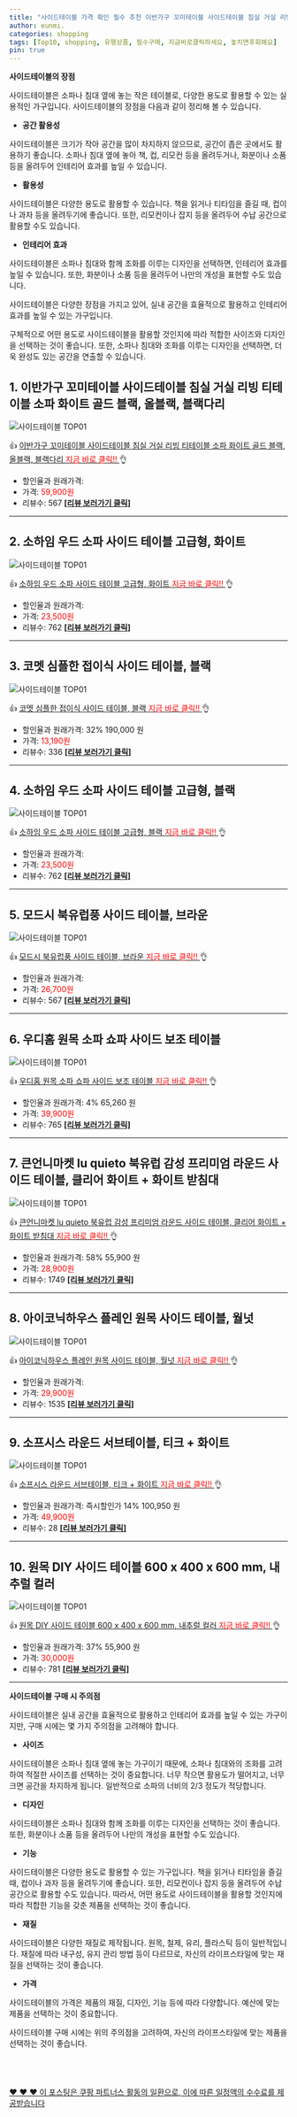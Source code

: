 ```yaml
---
title: "사이드테이블 가격 확인 필수 추천 이반가구 꼬미테이블 사이드테이블 침실 거실 리빙 티테이블 소파 화이트 골드 블랙, 올블랙, 블랙다리 비교 장점 구매가이드"
author: eunmi.
categories: shopping
tags: [Top10, shopping, 유행상품, 필수구매, 지금바로클릭하세요, 놓치면후회해요]
pin: true
---
```

**사이드테이블의 장점**

사이드테이블은 소파나 침대 옆에 놓는 작은 테이블로, 다양한 용도로 활용할 수 있는 실용적인 가구입니다. 사이드테이블의 장점을 다음과 같이 정리해 볼 수 있습니다.

* **공간 활용성**

사이드테이블은 크기가 작아 공간을 많이 차지하지 않으므로, 공간이 좁은 곳에서도 활용하기 좋습니다. 소파나 침대 옆에 놓아 책, 컵, 리모컨 등을 올려두거나, 화분이나 소품 등을 올려두어 인테리어 효과를 높일 수 있습니다.

* **활용성**

사이드테이블은 다양한 용도로 활용할 수 있습니다. 책을 읽거나 티타임을 즐길 때, 컵이나 과자 등을 올려두기에 좋습니다. 또한, 리모컨이나 잡지 등을 올려두어 수납 공간으로 활용할 수도 있습니다.

* **인테리어 효과**

사이드테이블은 소파나 침대와 함께 조화를 이루는 디자인을 선택하면, 인테리어 효과를 높일 수 있습니다. 또한, 화분이나 소품 등을 올려두어 나만의 개성을 표현할 수도 있습니다.

사이드테이블은 다양한 장점을 가지고 있어, 실내 공간을 효율적으로 활용하고 인테리어 효과를 높일 수 있는 가구입니다.

구체적으로 어떤 용도로 사이드테이블을 활용할 것인지에 따라 적합한 사이즈와 디자인을 선택하는 것이 좋습니다. 또한, 소파나 침대와 조화를 이루는 디자인을 선택하면, 더욱 완성도 있는 공간을 연출할 수 있습니다.

   

## 1. 이반가구 꼬미테이블 사이드테이블 침실 거실 리빙 티테이블 소파 화이트 골드 블랙, 올블랙, 블랙다리

![사이드테이블 TOP01](https://thumbnail10.coupangcdn.com/thumbnails/remote/230x230ex/image/vendor_inventory/b3eb/d901a5fed301bb6d3b6989f26e3313bca86763177026b3431d0e88c23644.jpg)


👍 [이반가구 꼬미테이블 사이드테이블 침실 거실 리빙 티테이블 소파 화이트 골드 블랙, 올블랙, 블랙다리 <font color=red> 지금 바로 클릭!! </font> ](https://link.coupang.com/re/AFFSDP?lptag=AF3617701&subid=GithubCoopas&pageKey=6468258859&traceid=V0-153&itemId=14107911367&vendorItemId=81354961074) 👌 


- 할인율과 원래가격: 
- 가격: <span style='color:red'>59,900원</span>
- 리뷰수: 567  [**[리뷰 보러가기 클릭]**](https://link.coupang.com/re/AFFSDP?lptag=AF3617701&subid=GithubCoopas&pageKey=6468258859&traceid=V0-153&itemId=14107911367&vendorItemId=81354961074)

---


   

## 2. 소하임 우드 소파 사이드 테이블 고급형, 화이트

![사이드테이블 TOP01](https://thumbnail8.coupangcdn.com/thumbnails/remote/230x230ex/image/vendor_inventory/65a5/6a3d2bf0826b912ba027d6591ef441dcde2127b310a7282ea8f873b70ade.jpg)


👍 [소하임 우드 소파 사이드 테이블 고급형, 화이트 <font color=red> 지금 바로 클릭!! </font> ](https://link.coupang.com/re/AFFSDP?lptag=AF3617701&subid=GithubCoopas&pageKey=7380581438&traceid=V0-153&itemId=19059793551&vendorItemId=86544304383) 👌 


- 할인율과 원래가격: 
- 가격: <span style='color:red'>23,500원</span>
- 리뷰수: 762  [**[리뷰 보러가기 클릭]**](https://link.coupang.com/re/AFFSDP?lptag=AF3617701&subid=GithubCoopas&pageKey=7380581438&traceid=V0-153&itemId=19059793551&vendorItemId=86544304383)

---


   

## 3. 코멧 심플한 접이식 사이드 테이블, 블랙

![사이드테이블 TOP01](https://thumbnail9.coupangcdn.com/thumbnails/remote/230x230ex/image/retail/images/5308493879182840-cd0f7391-080b-4045-ab2f-ded59d798506.png)


👍 [코멧 심플한 접이식 사이드 테이블, 블랙 <font color=red> 지금 바로 클릭!! </font> ](https://link.coupang.com/re/AFFSDP?lptag=AF3617701&subid=GithubCoopas&pageKey=6646233474&traceid=V0-153&itemId=15211018305&vendorItemId=82432043436) 👌 


- 할인율과 원래가격: 32%  190,000   원
- 가격: <span style='color:red'>13,190원</span>
- 리뷰수: 336  [**[리뷰 보러가기 클릭]**](https://link.coupang.com/re/AFFSDP?lptag=AF3617701&subid=GithubCoopas&pageKey=6646233474&traceid=V0-153&itemId=15211018305&vendorItemId=82432043436)

---


   

## 4. 소하임 우드 소파 사이드 테이블 고급형, 블랙

![사이드테이블 TOP01](https://thumbnail7.coupangcdn.com/thumbnails/remote/230x230ex/image/vendor_inventory/cf9f/86356fe17636bc34611d8378cf7c45578a53a510fd37a53cd6bea888a08b.jpg)


👍 [소하임 우드 소파 사이드 테이블 고급형, 블랙 <font color=red> 지금 바로 클릭!! </font> ](https://link.coupang.com/re/AFFSDP?lptag=AF3617701&subid=GithubCoopas&pageKey=7380581438&traceid=V0-153&itemId=19059793554&vendorItemId=86544304370) 👌 


- 할인율과 원래가격: 
- 가격: <span style='color:red'>23,500원</span>
- 리뷰수: 762  [**[리뷰 보러가기 클릭]**](https://link.coupang.com/re/AFFSDP?lptag=AF3617701&subid=GithubCoopas&pageKey=7380581438&traceid=V0-153&itemId=19059793554&vendorItemId=86544304370)

---


   

## 5. 모드시 북유럽풍 사이드 테이블, 브라운

![사이드테이블 TOP01](https://thumbnail9.coupangcdn.com/thumbnails/remote/230x230ex/image/vendor_inventory/71ab/722dcdc06e5f6582df83836acb7e79583a35976c5ba1ce774b3f34aea085.jpg)


👍 [모드시 북유럽풍 사이드 테이블, 브라운 <font color=red> 지금 바로 클릭!! </font> ](https://link.coupang.com/re/AFFSDP?lptag=AF3617701&subid=GithubCoopas&pageKey=7216862010&traceid=V0-153&itemId=17818562696&vendorItemId=85006969716) 👌 


- 할인율과 원래가격: 
- 가격: <span style='color:red'>26,700원</span>
- 리뷰수: 567  [**[리뷰 보러가기 클릭]**](https://link.coupang.com/re/AFFSDP?lptag=AF3617701&subid=GithubCoopas&pageKey=7216862010&traceid=V0-153&itemId=17818562696&vendorItemId=85006969716)

---


   

## 6. 우디홈 원목 소파 쇼파 사이드 보조 테이블

![사이드테이블 TOP01](https://thumbnail10.coupangcdn.com/thumbnails/remote/230x230ex/image/vendor_inventory/9ae2/249fb0d79d2cfb594a44cb8a16bf3bc5b69f3eb8e542facde6272a10bdeb.jpg)


👍 [우디홈 원목 소파 쇼파 사이드 보조 테이블 <font color=red> 지금 바로 클릭!! </font> ](https://link.coupang.com/re/AFFSDP?lptag=AF3617701&subid=GithubCoopas&pageKey=6981567707&traceid=V0-153&itemId=17056083276&vendorItemId=84230449456) 👌 


- 할인율과 원래가격: 4%  65,260   원
- 가격: <span style='color:red'>39,900원</span>
- 리뷰수: 765  [**[리뷰 보러가기 클릭]**](https://link.coupang.com/re/AFFSDP?lptag=AF3617701&subid=GithubCoopas&pageKey=6981567707&traceid=V0-153&itemId=17056083276&vendorItemId=84230449456)

---


   

## 7. 큰언니마켓 lu quieto 북유럽 감성 프리미엄 라운드 사이드 테이블, 클리어 화이트 + 화이트 받침대

![사이드테이블 TOP01](https://thumbnail6.coupangcdn.com/thumbnails/remote/230x230ex/image/vendor_inventory/cbb7/4e41af9d268a150cc0051843050f626b213324548a347bbc9e2a4426d9c7.jpg)


👍 [큰언니마켓 lu quieto 북유럽 감성 프리미엄 라운드 사이드 테이블, 클리어 화이트 + 화이트 받침대 <font color=red> 지금 바로 클릭!! </font> ](https://link.coupang.com/re/AFFSDP?lptag=AF3617701&subid=GithubCoopas&pageKey=7442735577&traceid=V0-153&itemId=19357232988&vendorItemId=86850175497) 👌 


- 할인율과 원래가격: 58%  55,900   원
- 가격: <span style='color:red'>28,900원</span>
- 리뷰수: 1749  [**[리뷰 보러가기 클릭]**](https://link.coupang.com/re/AFFSDP?lptag=AF3617701&subid=GithubCoopas&pageKey=7442735577&traceid=V0-153&itemId=19357232988&vendorItemId=86850175497)

---


   

## 8. 아이코닉하우스 플레인 원목 사이드 테이블, 월넛

![사이드테이블 TOP01](https://thumbnail7.coupangcdn.com/thumbnails/remote/230x230ex/image/rs_quotation_api/urqnbamt/b6dad0fe9b1049f28b0810a1ed9006e5.jpg)


👍 [아이코닉하우스 플레인 원목 사이드 테이블, 월넛 <font color=red> 지금 바로 클릭!! </font> ](https://link.coupang.com/re/AFFSDP?lptag=AF3617701&subid=GithubCoopas&pageKey=6143157311&traceid=V0-153&itemId=11801231160&vendorItemId=79074804467) 👌 


- 할인율과 원래가격: 
- 가격: <span style='color:red'>29,900원</span>
- 리뷰수: 1535  [**[리뷰 보러가기 클릭]**](https://link.coupang.com/re/AFFSDP?lptag=AF3617701&subid=GithubCoopas&pageKey=6143157311&traceid=V0-153&itemId=11801231160&vendorItemId=79074804467)

---


   

## 9. 소프시스 라운드 서브테이블, 티크 + 화이트

![사이드테이블 TOP01](https://thumbnail6.coupangcdn.com/thumbnails/remote/230x230ex/image/rs_quotation_api/vfint6x4/0bacb5f09963479194781867cbc6573c.jpg)


👍 [소프시스 라운드 서브테이블, 티크 + 화이트 <font color=red> 지금 바로 클릭!! </font> ](https://link.coupang.com/re/AFFSDP?lptag=AF3617701&subid=GithubCoopas&pageKey=7625231138&traceid=V0-153&itemId=20224627281&vendorItemId=87313795454) 👌 


- 할인율과 원래가격: 즉시할인가 14%  100,950   원
- 가격: <span style='color:red'>49,900원</span>
- 리뷰수: 28  [**[리뷰 보러가기 클릭]**](https://link.coupang.com/re/AFFSDP?lptag=AF3617701&subid=GithubCoopas&pageKey=7625231138&traceid=V0-153&itemId=20224627281&vendorItemId=87313795454)

---


   

## 10. 원목 DIY 사이드 테이블 600 x 400 x 600 mm, 내추럴 컬러

![사이드테이블 TOP01](https://thumbnail8.coupangcdn.com/thumbnails/remote/230x230ex/image/rs_quotation_api/meyg2ovu/fe6770ca55654c65843b1c2ad9635b03.jpg)


👍 [원목 DIY 사이드 테이블 600 x 400 x 600 mm, 내추럴 컬러 <font color=red> 지금 바로 클릭!! </font> ](https://link.coupang.com/re/AFFSDP?lptag=AF3617701&subid=GithubCoopas&pageKey=5183760734&traceid=V0-153&itemId=7176309606&vendorItemId=74467941543) 👌 


- 할인율과 원래가격: 37%  55,900   원
- 가격: <span style='color:red'>30,000원</span>
- 리뷰수: 781  [**[리뷰 보러가기 클릭]**](https://link.coupang.com/re/AFFSDP?lptag=AF3617701&subid=GithubCoopas&pageKey=5183760734&traceid=V0-153&itemId=7176309606&vendorItemId=74467941543)

---
**사이드테이블 구매 시 주의점**

사이드테이블은 실내 공간을 효율적으로 활용하고 인테리어 효과를 높일 수 있는 가구이지만, 구매 시에는 몇 가지 주의점을 고려해야 합니다.

* **사이즈**

사이드테이블은 소파나 침대 옆에 놓는 가구이기 때문에, 소파나 침대와의 조화를 고려하여 적절한 사이즈를 선택하는 것이 중요합니다. 너무 작으면 활용도가 떨어지고, 너무 크면 공간을 차지하게 됩니다. 일반적으로 소파의 너비의 2/3 정도가 적당합니다.

* **디자인**

사이드테이블은 소파나 침대와 함께 조화를 이루는 디자인을 선택하는 것이 좋습니다. 또한, 화분이나 소품 등을 올려두어 나만의 개성을 표현할 수도 있습니다.

* **기능**

사이드테이블은 다양한 용도로 활용할 수 있는 가구입니다. 책을 읽거나 티타임을 즐길 때, 컵이나 과자 등을 올려두기에 좋습니다. 또한, 리모컨이나 잡지 등을 올려두어 수납 공간으로 활용할 수도 있습니다. 따라서, 어떤 용도로 사이드테이블을 활용할 것인지에 따라 적합한 기능을 갖춘 제품을 선택하는 것이 좋습니다.

* **재질**

사이드테이블은 다양한 재질로 제작됩니다. 원목, 철제, 유리, 플라스틱 등이 일반적입니다. 재질에 따라 내구성, 유지 관리 방법 등이 다르므로, 자신의 라이프스타일에 맞는 재질을 선택하는 것이 좋습니다.

* **가격**

사이드테이블의 가격은 제품의 재질, 디자인, 기능 등에 따라 다양합니다. 예산에 맞는 제품을 선택하는 것이 중요합니다.

사이드테이블 구매 시에는 위의 주의점을 고려하여, 자신의 라이프스타일에 맞는 제품을 선택하는 것이 좋습니다.<br><br><br><br><br> [ ❤ ❤ ❤ 이 포스팅은 쿠팡 파트너스 활동의 일환으로, 이에 따른 일정액의 수수료를 제공받습니다](https://link.coupang.com/a/bcEFyh)